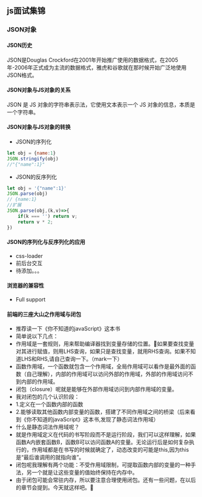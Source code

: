 <!--
 * @Author: your name
 * @Date: 2021-03-12 14:28:32
 * @LastEditTime: 2021-03-18 10:13:59
 * @LastEditors: Please set LastEditors
 * @Description: In User Settings Edit
 * @FilePath: \jsSkill\js\README.md
-->
## js面试集锦
### JSON对象
#### JSON历史
JSON是Douglas Crockford在2001年开始推广使用的数据格式，在2005年-2006年正式成为主流的数据格式，雅虎和谷歌就在那时候开始广泛地使用JSON格式。
#### JSON对象与JS对象的关系
JSON 是 JS 对象的字符串表示法，它使用文本表示一个 JS 对象的信息，本质是一个字符串。
#### JSON对象与JS对象的转换
- JSON的序列化
```` javaScript
let obj = {name:1}
JSON.stringify(obj)
//"{"name":1}"
````
- JSON的反序列化
```` javaScript
let obj = '{"name":1}'
JSON.parse(obj)
// {name:1}
//扩展
JSON.parse(obj,(k,v)=>{
    if(k === '') return v;
    return v * 2;
})
````
#### JSON的序列化与反序列化的应用
- css-loader 
- 前后台交互
- 待添加。。。
#### 浏览器的兼容性
- Full support
#### 前端的三座大山之作用域与闭包
- 推荐读一下《你不知道的javaScript》这本书
- 简单说以下几点：
- 作用域是一套规则，用来帮助编译器找到变量存储的位置。📍如果要查找变量对其进行赋值，则用LHS查询，如果只是查找变量，就用RHS查询。如果不知道LHS和RHS,请自己查询一下。（mark一下）
- 函数作用域，一个函数就包含一个作用域，全局作用域可以看作是最外面的函数（自己理解），内部的作用域可以访问外部的作用域，外部的作用域访问不到内部的作用域。
- 闭包（closure）呢就是能够在外部作用域访问到内部作用域的变量。
- 我对闭包的几个认识阶段：
- 1.定义在一个函数内部的函数
- 2.能够读取其他函数内部变量的函数，搭建了不同作用域之间的桥梁（后来看到《你不知道的javaScript》这本书,发现了静态词法作用域）
- 什么是静态词法作用域呢？
- 就是作用域定义在代码的书写阶段而不是运行阶段，我们可以这样理解，如果函数A内嵌套函数B，函数B可以访问函数A的变量。无论运行后是如何复杂执行的，作用域都是在书写的时候就确定了，动态改变的可能是this,因为this是“最后谁调用的就指向谁”。
- 闭包呢我理解有两个功能：不受作用域限制，可提取函数内部的变量的一种手法，另一个就是让这些变量的值始终保持在内存中。
- 由于闭包可能会常驻内存，所以要注意合理使用闭包。还有一些问题，在以后的章节会提到。今天就这样吧。👋